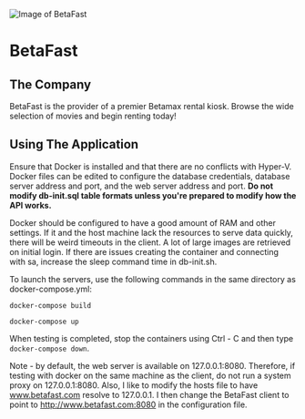 ![Image of BetaFast](https://github.com/NetSPI/BetaFastExamples/blob/master/GUI/BetaFast/BetaFast/Images/logo_name.png)
# BetaFast
## The Company
BetaFast is the provider of a premier Betamax rental kiosk. Browse the wide selection of movies and begin renting today!

## Using The Application
Ensure that Docker is installed and that there are no conflicts with Hyper-V. Docker files can be edited to configure the database credentials, database server address and port, and the web server address and port. **Do not modify db-init.sql table formats unless you're prepared to modify how the API works.**

Docker should be configured to have a good amount of RAM and other settings. If it and the host machine lack the resources to serve data quickly, there will be weird timeouts in the client. A lot of large images are retrieved on initial login. If there are issues creating the container and connecting with sa, increase the sleep command time in db-init.sh.

To launch the servers, use the following commands in the same directory as docker-compose.yml:

```docker-compose build```

```docker-compose up```

When testing is completed, stop the containers using Ctrl - C and then type `docker-compose down`.

Note - by default, the web server is available on 127.0.0.1:8080. Therefore, if testing with docker on the same machine as the client, do not run a system proxy on 127.0.0.1:8080. Also, I like to modify the hosts file to have www.betafast.com resolve to 127.0.0.1. I then change the BetaFast client to point to http://www.betafast.com:8080 in the configuration file.
